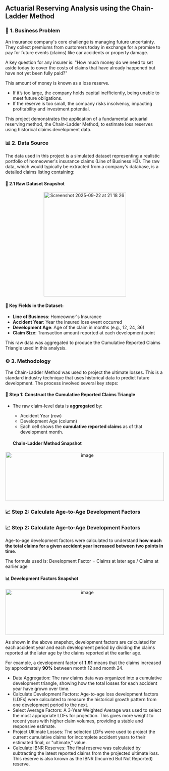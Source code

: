 ## Actuarial Reserving Analysis using the Chain-Ladder Method

### 🧩 1. Business Problem

An insurance company's core challenge is managing future uncertainty. They collect premiums from customers today in exchange for a promise to pay for future events (claims) like car accidents or property damage.

A key question for any insurer is: 
"How much money do we need to set aside today to cover the costs of claims that have already happened but have not yet been fully paid?"

This amount of money is known as a loss reserve.
- If it’s too large, the company holds capital inefficiently, being unable to meet future obligations.
- If the reserve is too small, the company risks insolvency, impacting profitability and investment potential.

This project demonstrates the application of a fundamental actuarial reserving method, the Chain-Ladder Method, to estimate loss reserves using historical claims development data.

### 📊 2. Data Source

The data used in this project is a simulated dataset representing a realistic portfolio of homeowner's insurance claims (Line of Business H3).
The raw data, which would typically be extracted from a company's database, is a detailed claims listing containing:

#### 🧾 2.1 Raw Dataset Snapshot
<p align="center">
 <img width="261" height="330" alt="Screenshot 2025-09-22 at 21 18 26" src="https://github.com/user-attachments/assets/35f50bae-a0af-4366-a97a-abbe1f9eb29e" />
</p>


#### 📁 Key Fields in the Dataset:
- **Line of Business**: Homeowner's Insurance
- **Accident Year**: Year the insured loss event occurred  
- **Development Age**: Age of the claim in months (e.g., 12, 24, 36)  
- **Claim Size**: Transaction amount reported at each development point

This raw data was aggregated to produce the Cumulative Reported Claims Triangle used in this analysis.

### ⚙️ 3. Methodology

The Chain-Ladder Method was used to project the ultimate losses. This is a standard industry technique that uses historical data to predict future development. The process involved several key steps:

#### 📐 Step 1: Construct the Cumulative Reported Claims Triangle

- The raw claim-level data is **aggregated** by:
  - Accident Year (row)
  - Development Age (column)
  - Each cell shows the **cumulative reported claims** as of that development month.

  #### Chain-Ladder Method	Snapshot

<p align="center">
<img width="502" height="155" alt="image" src="https://github.com/user-attachments/assets/24c96d27-dff9-4454-bc98-793b9572573d" />
</p>

### 📈 Step 2: Calculate Age-to-Age Development Factors

### 📈 Step 2: Calculate Age-to-Age Development Factors

Age-to-age development factors were calculated to understand **how much the total claims for a given accident year increased between two points in time**.

The formula used is: Development Factor = Claims at later age / Claims at earlier age

#### 📊 Development Factors Snapshot

<p align="center">
  <img width="502" height="145" alt="image" src="https://github.com/user-attachments/assets/11299c52-0a30-4ef2-b168-b45a6689f2b6" />
</p>

As shown in the above snapshot, development factors are calculated for each accident year and each development period by dividing the claims reported at the later age by the claims reported at the earlier age.

For example, a development factor of **1.91** means that the claims increased by approximately **90%** between month 12 and month 24.






- Data Aggregation: The raw claims data was organized into a cumulative development triangle, showing how the total losses for each accident year have grown over time.
- Calculate Development Factors: Age-to-age loss development factors (LDFs) were calculated to measure the historical growth pattern from one development period to the next.
- Select Average Factors: A 3-Year Weighted Average was used to select the most appropriate LDFs for projection. This gives more weight to recent years with higher claim volumes, providing a stable and responsive estimate.
- Project Ultimate Losses: The selected LDFs were used to project the current cumulative claims for incomplete accident years to their estimated final, or "ultimate," value.
- Calculate IBNR Reserves: The final reserve was calculated by subtracting the latest reported claims from the projected ultimate loss. This reserve is also known as the IBNR (Incurred But Not Reported) reserve.



